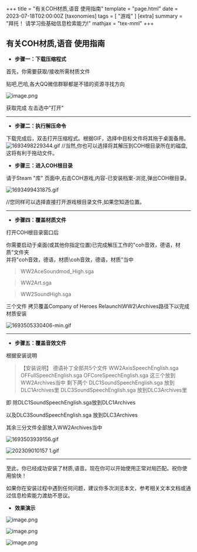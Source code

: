 +++
title = "有关COH材质,语音 使用指南"
template = "page.html"
date = 2023-07-18T02:00:00Z
[taxonomies]
tags = [ "游戏"  ]
[extra]
summary = "拜托！  请学习些基础信息检索能力!"
mathjax = "tex-mml"
+++


有关COH材质,语音 使用指南
-----



- **步骤一：下载压缩程式**

首先，你需要获取/接收所需材质文件

贴吧,巴哈,各大QQ微信群聊都是不错的资源寻找方向


![image.png](https://s2.loli.net/2023/09/01/af2p7eWMUJYgEVv.png)

获取完成 左击选中"打开"

-------------------


- **步骤二：执行解压命令**

下载完成后，双击打开压缩程式。根据GIF，选择中目标文件将其拖于桌面备用。    
![1693498229344.gif](https://s2.loli.net/2023/09/01/P2L7UpsRvetZ9xa.gif)
//当然,你也可以选择将其解压到COH根目录所在的磁盘,这将有利于拖动文件。


- **步骤三：进入COH根目录**

请于Steam "库" 页面中,右击COH游戏,内容-已安装档案-浏览,弹出COH根目录。

![1693499431875.gif](https://s2.loli.net/2023/09/01/Jzj7vqdDPeira4t.gif)

//您同样可以选择直接打开游戏根目录文件,如果您知道位置。

------------


- **步骤四：覆盖材质文件**

打开COH根目录窗口后

你需要启动于桌面(或其他你指定位置)已完成解压工作的"coh音效，德语，材质"文件夹   
并将"coh音效，德语，材质\coh音效，德语，材质"当中

>WW2AceSoundmod_High.sga 

>WW2Art.sga 

>WW2SoundHigh.sga

三个文件    拷贝覆盖Company of Heroes Relaunch\WW2\Archives路径下以完成材质安装

![1693505330406-min.gif](https://s2.loli.net/2023/09/01/5PpLM6DnHVOGwvj.gif)

--------------


- **步骤五：覆盖音效文件**

根据安装说明

>【安装说明】 德语补丁全部共5个文件    WW2AxisSpeechEnglish.sga OFFullSpeechEnglish.sga OFCoreSpeechEnglish.sga      这三个放到 WW2Archives当中 剩下两个 DLC1SoundSpeechEnglish.sga    放到DLC1Archives里 DLC3SoundSpeechEnglish.sga    放到DLC3Archives里

即 除DLC1SoundSpeechEnglish.sga放到DLC1Archives

以及DLC3SoundSpeechEnglish.sga    放到DLC3Archives


其余三分文件全部放入WW2Archives当中

![1693503939156.gif](https://s2.loli.net/2023/09/01/syfwJGabHp3L7D6.gif)

![202309010157 _1_.gif](https://s2.loli.net/2023/09/01/veUBEYpg4PCwq2D.gif)

------------------------------------




至此，你已经成功安装了材质,语音。现在你可以开始使用正常对局匹配。祝你使用愉快！

如果你在安装过程中遇到任何问题，建议你多次浏览本文，参考相关文本文档或通过信息检索能力渡劫不思议。




- **效果演示**

![image.png](https://s2.loli.net/2023/09/01/AZtV8yFeJuHIKNY.png)

![image.png](https://s2.loli.net/2023/09/01/ma96QKunXFVOH7j.png)

![image.png](https://s2.loli.net/2023/09/01/iEP5B6kmdXxAnWM.png)
